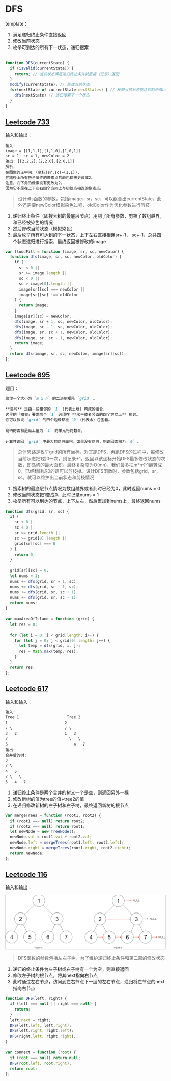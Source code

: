 # DFS

template：

1. 满足递归终止条件直接返回
2. 修改当前状态
3. 枚举可到达的所有下一状态，递归搜索

```jsx

function DFS(currentState) {
  if (isValid(currentState)) {
    return; // 当前状态满足递归终止条件就直接（记录）返回
  }
  modify(currentState); // 修改当前状态
  for(nextState of currentState.nextStates) { // 枚举当前状态能达到的所有nextState
    dfs(nextState) // 递归搜索下一个状态
  }
}
```

## [Leetcode 733](https://leetcode-cn.com/problems/flood-fill/)

输入和输出：

```
输入:
image = [[1,1,1],[1,1,0],[1,0,1]]
sr = 1, sc = 1, newColor = 2
输出: [[2,2,2],[2,2,0],[2,0,1]]
解析:
在图像的正中间，(坐标(sr,sc)=(1,1)),
在路径上所有符合条件的像素点的颜色都被更改成2。
注意，右下角的像素没有更改为2，
因为它不是在上下左右四个方向上与初始点相连的像素点。
```

> 设计dfs函数的参数，包括image，sr，sc，可以组合出currentState，此外还需要newColor模拟染色过程，oldColor作为优化参数进行剪枝。
> 
1. 递归终止条件（即搜索树的最底层节点）用到了所有参数，剪枝了数组越界，和已经被染色的情况
2. 然后修改当前状态（模拟染色）
3. 最后枚举所有可达到的下一状态，上下左右直接相连sr+-1， sc+-1，总共四个状态递归进行搜索，最终返回被修改的image

```jsx
var floodFill = function (image, sr, sc, newColor) {
  function dfs(image, sr, sc, newColor, oldColor) {
    if (
      sr < 0 ||
      sr >= image.length ||
      sc < 0 ||
      sc > image[0].length ||
      image[sr][sc] === newColor ||
      image[sr][sc] !== oldColor
    ) {
      return image;
    }
    image[sr][sc] = newColor;
    dfs(image, sr + 1, sc, newColor, oldColor);
    dfs(image, sr - 1, sc, newColor, oldColor);
    dfs(image, sr, sc + 1, newColor, oldColor);
    dfs(image, sr, sc - 1, newColor, oldColor);
    return image;
  }
  return dfs(image, sr, sc, newColor, image[sr][sc]);
};
```

## [Leetcode 695](https://leetcode-cn.com/problems/max-area-of-island/)

题目：

```markdown
给你一个大小为 `m x n` 的二进制矩阵 `grid` 。

**岛屿** 是由一些相邻的 `1` (代表土地) 构成的组合，
这里的「相邻」要求两个 `1` 必须在 **水平或者竖直的四个方向上** 相邻。
你可以假设 `grid` 的四个边缘都被 `0`（代表水）包围着。

岛屿的面积是岛上值为 `1` 的单元格的数目。

计算并返回 `grid` 中最大的岛屿面积。如果没有岛屿，则返回面积为 `0` 。
```

> 总体思路是枚举grid的所有坐标，对其跑DFS，再跑DFS的过程中，每修改当前状态把1变0一次，则记录+1，返回以该坐标开始DFS最多修改状态的次数，即岛屿的最大面积。最终复杂度为O(mn)，我们最多把m*n个1翻转成0，已经翻转成0的话可以剪枝掉。设计DFS函数时，参数包括grid，sr，sc，就可以维护出当前状态和剪枝情况
> 
1. 搜索树的最底层节点情况为数组越界或者此时已经为0，此时返回nums = 0
2. 修改当前状态把1变成0，此时记录nums = 1
3. 枚举所有可以到达的节点，上下左右，然后累加到nums上，最终返回nums

```jsx
function dfs(grid, sr, sc) {
  if (
    sr < 0 ||
    sc < 0 ||
    sr >= grid.length ||
    sc >= grid[0].length ||
    grid[sr][sc] === 0
  ) {
    return 0;
  }

  grid[sr][sc] = 0;
  let nums = 1;
  nums += dfs(grid, sr + 1, sc);
  nums += dfs(grid, sr - 1, sc);
  nums += dfs(grid, sr, sc + 1);
  nums += dfs(grid, sr, sc - 1);
  return nums;
}

var maxAreaOfIsland = function (grid) {
  let res = 0;

  for (let i = 0; i < grid.length; i++) {
    for (let j = 0; j < grid[0].length; j++) {
      let temp = dfs(grid, i, j);
      res = Math.max(temp, res);
    }
  }
  return res;
};
```

## [Leetcode 617](https://leetcode-cn.com/problems/merge-two-binary-trees/)

输入和输入：

```markdown
输入:
Tree 1                     Tree 2
1                         2
/ \                       / \
3   2                     1   3
/                           \   \
5                             4   7
输出:
合并后的树:
3
/ \
4   5
/ \   \
5   4   7
```

1. 递归终止条件是两个合并的树又一个是空，则返回另外一棵
2. 修改新树的值为tree的值+tree2的值
3. 在递归修改新树的左子树和右子树，最终返回新树的根节点

```jsx
var mergeTrees = function (root1, root2) {
  if (root1 === null) return root2;
  if (root2 === null) return root1;
  let newNode = new TreeNode();
  newNode.val = root1.val + root2.val;
  newNode.left = mergeTrees(root1.left, root2.left);
  newNode.right = mergeTrees(root1.right, root2.right);
  return newNode;
};
```

## [Leetcode 116](https://leetcode-cn.com/problems/populating-next-right-pointers-in-each-node/)

输入和输出：

![Untitled](DFS%2048e8c95f4082436ab0088c75e3c174bd/Untitled.png)

> DFS函数的参数包括左右子树，为了维护递归终止条件和第二部的修改状态
> 
1. 递归的终止条件为左子树或右子树有一个为空，则直接返回
2. 修改左子树的根节点，将其next指向右节点
3. 此时通过左右节点，访问到左右节点下一层的左右节点，递归将左节点的next指向右节点

```jsx
function DFS(left, right) {
  if (left === null || right === null) {
    return;
  }
  left.next = right;
  DFS(left.left, left.right);
  DFS(left.right, right.left);
  DFS(right.left, right.right);
}

var connect = function (root) {
  if (root === null) return null;
  DFS(root.left, root.right);
  return root;
};
```